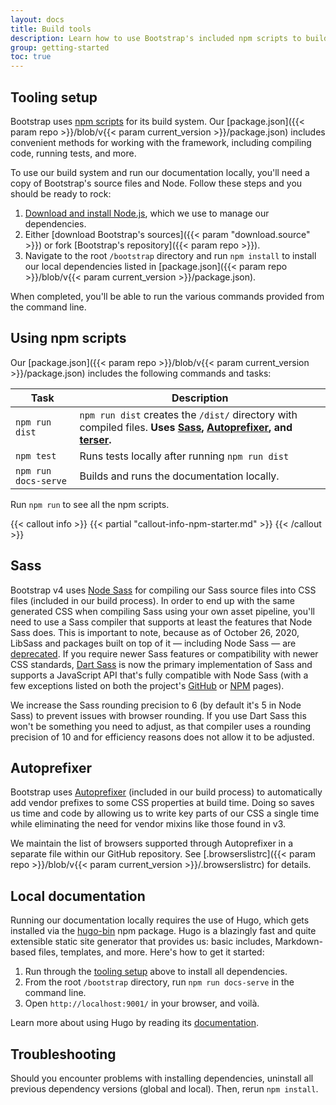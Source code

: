```yaml
---
layout: docs
title: Build tools
description: Learn how to use Bootstrap's included npm scripts to build our documentation, compile source code, run tests, and more.
group: getting-started
toc: true
---
```


## Tooling setup

Bootstrap uses [npm scripts](https://docs.npmjs.com/misc/scripts/) for its build system. Our [package.json]({{< param repo >}}/blob/v{{< param current_version >}}/package.json) includes convenient methods for working with the framework, including compiling code, running tests, and more.

To use our build system and run our documentation locally, you'll need a copy of Bootstrap's source files and Node. Follow these steps and you should be ready to rock:

1. [Download and install Node.js](https://nodejs.org/en/download/), which we use to manage our dependencies.
2. Either [download Bootstrap's sources]({{< param "download.source" >}}) or fork [Bootstrap's repository]({{< param repo >}}).
3. Navigate to the root `/bootstrap` directory and run `npm install` to install our local dependencies listed in [package.json]({{< param repo >}}/blob/v{{< param current_version >}}/package.json).

When completed, you'll be able to run the various commands provided from the command line.

## Using npm scripts

Our [package.json]({{< param repo >}}/blob/v{{< param current_version >}}/package.json) includes the following commands and tasks:

| Task | Description |
| --- | --- |
| `npm run dist` | `npm run dist` creates the `/dist/` directory with compiled files. **Uses [Sass](https://sass-lang.com/), [Autoprefixer][autoprefixer], and [terser](https://github.com/terser/terser).** |
| `npm test` | Runs tests locally after running `npm run dist` |
| `npm run docs-serve` | Builds and runs the documentation locally. |

Run `npm run` to see all the npm scripts.

{{< callout info >}}
{{< partial "callout-info-npm-starter.md" >}}
{{< /callout >}}

## Sass

Bootstrap v4 uses [Node Sass](https://github.com/sass/node-sass) for compiling our Sass source files into CSS files (included in our build process). In order to end up with the same generated CSS when compiling Sass using your own asset pipeline, you'll need to use a Sass compiler that supports at least the features that Node Sass does. This is important to note, because as of October 26, 2020, LibSass and packages built on top of it — including Node Sass — are [deprecated](https://sass-lang.com/blog/libsass-is-deprecated). If you require newer Sass features or compatibility with newer CSS standards, [Dart Sass](https://sass-lang.com/dart-sass) is now the primary implementation of Sass and supports a JavaScript API that's fully compatible with Node Sass (with a few exceptions listed on both the project's [GitHub](https://github.com/sass/dart-sass#javascript-api) or [NPM](https://www.npmjs.com/package/sass#user-content-api) pages).

We increase the Sass rounding precision to 6 (by default it's 5 in Node Sass) to prevent issues with browser rounding. If you use Dart Sass this won't be something you need to adjust, as that compiler uses a rounding precision of 10 and for efficiency reasons does not allow it to be adjusted.

## Autoprefixer

Bootstrap uses [Autoprefixer][autoprefixer] (included in our build process) to automatically add vendor prefixes to some CSS properties at build time. Doing so saves us time and code by allowing us to write key parts of our CSS a single time while eliminating the need for vendor mixins like those found in v3.

We maintain the list of browsers supported through Autoprefixer in a separate file within our GitHub repository. See [.browserslistrc]({{< param repo >}}/blob/v{{< param current_version >}}/.browserslistrc) for details.

## Local documentation

Running our documentation locally requires the use of Hugo, which gets installed via the [hugo-bin](https://www.npmjs.com/package/hugo-bin) npm package. Hugo is a blazingly fast and quite extensible static site generator that provides us: basic includes, Markdown-based files, templates, and more. Here's how to get it started:

1. Run through the [tooling setup](#tooling-setup) above to install all dependencies.
2. From the root `/bootstrap` directory, run `npm run docs-serve` in the command line.
3. Open `http://localhost:9001/` in your browser, and voilà.

Learn more about using Hugo by reading its [documentation](https://gohugo.io/documentation/).

## Troubleshooting

Should you encounter problems with installing dependencies, uninstall all previous dependency versions (global and local). Then, rerun `npm install`.

[autoprefixer]: https://github.com/postcss/autoprefixer
